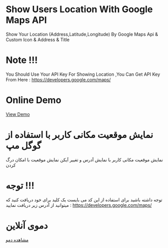 # Show Users Location With Google Maps API
Show Your Location (Address,Latitude,Longitude) By Google Maps Api & Custom Icon & Address & Title
# Note !!!
You Should Use Your API Key For Showing Location ,You Can Get API Key From Here : https://developers.google.com/maps/ 
# Online Demo
<a href="//demo.aminarjmand.com/coding/javascript/08/ShowLocationWithGoogleMapsAPI.html">View Demo</a>

# نمایش موقعیت مکانی کاربر با استفاده از گوگل مپ
نمایش موقعیت مکانی کاربر با نمایش آدرس و تغییر آیکن نمایش موقعیت با امکان درگ کردن
# توجه !!!
توجه داشته باشید برای استفاده از این کد می بایست یک کلید برای خود دریافت کنید که میتوانید از آدرس زیر دریافت نمایید : https://developers.google.com/maps/ 

# دموی آنلاین
<a href="//demo.aminarjmand.com/coding/javascript/08/ShowLocationWithGoogleMapsAPI.html">مشاهده دمو</a>
